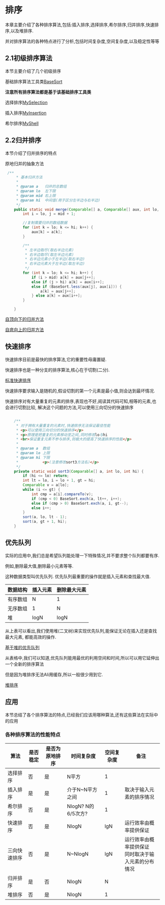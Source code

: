 # 排序
本章主要介绍了各种排序算法,包括:插入排序,选择排序,希尔排序,归并排序,快速排序,以及堆排序.

并对排序算法的各种特点进行了分析,包括时间复杂度,空间复杂度,以及稳定性等等

## 2.1初级排序算法
本节主要介绍了几个初级排序

基础排序算法工具类[BaseSort](/Algorithms/chapter2/BaseSort.java)

<b>注意所有排序算法都是基于该基础排序工具类</b>

选择排序[MySelection](/Algorithms/chapter2/MySelection.java)

插入排序[MyInsertion](/Algorithms/chapter2/MyInsertion.java)

希尔排序[MyShell](/Algorithms/chapter2/MyShell.java)

## 2.2归并排序
本节介绍了归并排序的特点

原地归并的抽象方法

```java
 /**
     * 基本归并方法
     *
     * @param a   归并的总数组
     * @param lo  左下限
     * @param mid 右上限
     * @param hi  中间值(用于区分左半边与右半边)
     */
    public static void merge(Comparable[] a, Comparable[] aux, int lo, int mid, int hi) {
        int i = lo, j = mid + 1;

        //复制需要归并的数组数据
        for (int k = lo; k <= hi; k++) {
            aux[k] = a[k];
        }

        /**
         * 左半边取尽(取右半边元素)
         * 右半边取尽(取左半边元素)
         * 右半边元素小于左半边(取右半边)
         * 右半边元素大于左半边(取左半边)
         */
        for (int k = lo; k <= hi; k++) {
            if (i > mid) a[k] = aux[j++];
            else if (j > hi) a[k] = aux[i++];
            else if (BaseSort.less(aux[j], aux[i])) {
                a[k] = aux[j++];
            } else a[k] = aux[i++];
        }

    }
```

[自顶向下的归并方法](/Algorithms/chapter2/MyMerge.java)

[自底向上的归并方法](/Algorithms/chapter2/MyMergeBU.java)


## 快速排序
快速排序目前是最快的排序算法,它的重要性毋庸置疑.

快速排序也是一种分支的排序算法,核心在于切割(二分).

[标准快速排序](/Algorithms/chapter2/MyQuick.java)

快速排序要求输入是随机的,假设切割的第一个元素是最小值,则会达到最坏情况.

快速排序对有大量重复的元素的排序,表现也不好,阅读其代码可知,相等的元素,也会进行切割比较,
解决这个问题的方法,可以使用三向切分的快速排序

```java

    /**
     * 对于拥有大量重复的元素时,快速排序无法保证最佳性能
     * <p>可以使用三向切分的快速排序</p>
     * <p>原理是把重复的元素移动至之间,同时修改lo与hi
     * <br>保证重复元素不参与排序,则极大的提高了快速排序的性能</p>
     *
     * @param a  数组
     * @param lo 上限
     * @param hi 下限
     *           <p>(注意修改sort3方法名)</p>
     */
    private static void sort3(Comparable[] a, int lo, int hi) {
        if (hi <= lo) return;
        int lt = lo, i = lo + 1, gt = hi;
        Comparable v = a[lo];
        while (i <= gt) {
            int cmp = a[i].compareTo(v);
            if (cmp < 0) BaseSort.exch(a, lt++, i++);
            else if (cmp > 0) BaseSort.exch(a, i, gt--);
            else i++;
        }
        sort(a, lo, lt - 1);
        sort(a, gt + 1, hi);
    }

```

## 优先队列
实际的应用中,我们总是希望队列能处理一下特殊情况,并不要求整个队列都要有序.

例如,删除最大值,删除最小元素等等.

这种数据类型叫优先队列.
优先队列最重要的操作就是插入元素和查找最大值.

数据结构|插入元素|删除最大元素
---|---|---
有序数组|N|1
无序数组|1|N
堆|logN|logN


从上表可以看出,我们使用堆(二叉树)来实现优先队列,能保证无论在插入还是查找最大元素,
都能高效的操作.

[基于堆的优先队列](/Algorithms/chapter2/MyMaxPQ.java)

从表格中,我们可以知道,优先队列能用最优的利用空间和时间,所以可以用它延伸出一个全新的排序算法

但是因为堆排序无法Ali用缓存,所以一般很少用到它.

[堆排序](/Algorithms/chapter2/MyHeap.java)


## 应用
本节总结了各个排序算法的特点,已经我们应该用哪种算法,还有这些算法在实际中的应用

### 各种排序算法的性能特点
算法|是否稳定|是否为原地排序|时间复杂度|空间复杂度|备注
---|---|---|---|---|---
选择排序|否|是|N平方|1|
插入排序|是|是|介于N~N平方之间|1|取决于输入元素的排序情况
希尔排序|否|是|NlogN? N的6/5次方?|1
快速排序|否|是|NlogN|lgN|运行效率由概率提供保证
三向快速排序|否|是|N~NlogN|lgN|运行效率由概率提供保证<br>同时取决于输入元素的分布情况
归并排序|是|否|NlogN|N|
堆排序|否|是|NlogN|1


